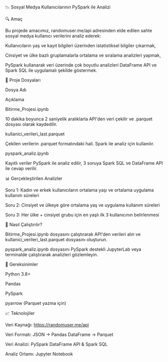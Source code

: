 📉 Sosyal Medya Kullanıcılarının PySpark ile Analizi

🔍 Amaç

Bu projede amacımız, randomuser.me/api adresinden elde edilen sahte sosyal medya kullanıcı verilerini analiz ederek:

Kullanıcıların yaş ve kayıt bilgileri üzerinden istatistiksel bilgiler çıkarmak,

Cinsiyet ve ülke bazlı gruplamalarla ortalama ve sıralama analizleri yapmak,

PySpark kullanarak veri üzerinde çok boyutlu analizleri DataFrame API ve Spark SQL ile uygulamalı şekilde göstermek.

📄 Proje Dosyaları

Dosya Adı

Açıklama

Bitirme_Projesi.ipynb

10 dakika boyunca 2 saniyelik aralıklarla API'den veri çekilir ve .parquet dosyası olarak kaydedilir.

kullanici_verileri_last.parquet

Çekilen verilerin .parquet formatındaki hali. Spark ile analiz için kullanılır.

pyspark_analiz.ipynb

Kayıtlı veriler PySpark ile analiz edilir, 3 soruya Spark SQL ve DataFrame API ile cevap verilir.

📊 Gerçekleştirilen Analizler

Soru 1: Kadın ve erkek kullanıcıların ortalama yaşı ve ortalama uygulama kullanım süreleri

Soru 2: Cinsiyet ve ülkeye göre ortalama yaş ve uygulama kullanım süreleri

Soru 3: Her ülke + cinsiyet grubu için en yaşlı ilk 3 kullanıcının belirlenmesi

🚀 Nasıl Çalıştırılır?

Bitirme_Projesi.ipynb dosyasını çalıştırarak API'den verileri alın ve kullanici_verileri_last.parquet dosyasını oluşturun.

pyspark_analiz.ipynb dosyasını PySpark destekli JupyterLab veya terminalde çalıştırarak analizleri gözlemleyin.

📁 Gereksinimler

Python 3.8+

Pandas

PySpark

pyarrow (Parquet yazma için)

📈 Teknolojiler

Veri Kaynağı: https://randomuser.me/api

Veri Formatı: JSON → Pandas DataFrame → Parquet

Veri Analizi: PySpark DataFrame API & Spark SQL

Analiz Ortamı: Jupyter Notebook
